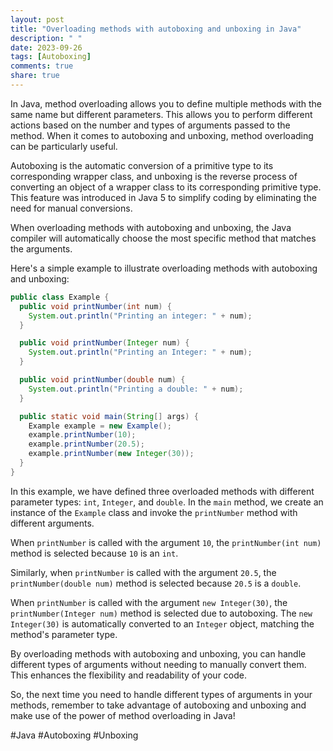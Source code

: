 ```yaml
---
layout: post
title: "Overloading methods with autoboxing and unboxing in Java"
description: " "
date: 2023-09-26
tags: [Autoboxing]
comments: true
share: true
---
```


In Java, method overloading allows you to define multiple methods with the same name but different parameters. This allows you to perform different actions based on the number and types of arguments passed to the method. When it comes to autoboxing and unboxing, method overloading can be particularly useful.

Autoboxing is the automatic conversion of a primitive type to its corresponding wrapper class, and unboxing is the reverse process of converting an object of a wrapper class to its corresponding primitive type. This feature was introduced in Java 5 to simplify coding by eliminating the need for manual conversions.

When overloading methods with autoboxing and unboxing, the Java compiler will automatically choose the most specific method that matches the arguments.

Here's a simple example to illustrate overloading methods with autoboxing and unboxing:

```java
public class Example {
  public void printNumber(int num) {
    System.out.println("Printing an integer: " + num);
  }

  public void printNumber(Integer num) {
    System.out.println("Printing an Integer: " + num);
  }

  public void printNumber(double num) {
    System.out.println("Printing a double: " + num);
  }

  public static void main(String[] args) {
    Example example = new Example();
    example.printNumber(10);
    example.printNumber(20.5);
    example.printNumber(new Integer(30));
  }
}
```

In this example, we have defined three overloaded methods with different parameter types: `int`, `Integer`, and `double`. In the `main` method, we create an instance of the `Example` class and invoke the `printNumber` method with different arguments.

When `printNumber` is called with the argument `10`, the `printNumber(int num)` method is selected because `10` is an `int`.

Similarly, when `printNumber` is called with the argument `20.5`, the `printNumber(double num)` method is selected because `20.5` is a `double`.

When `printNumber` is called with the argument `new Integer(30)`, the `printNumber(Integer num)` method is selected due to autoboxing. The `new Integer(30)` is automatically converted to an `Integer` object, matching the method's parameter type.

By overloading methods with autoboxing and unboxing, you can handle different types of arguments without needing to manually convert them. This enhances the flexibility and readability of your code.

So, the next time you need to handle different types of arguments in your methods, remember to take advantage of autoboxing and unboxing and make use of the power of method overloading in Java!

#Java #Autoboxing #Unboxing